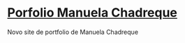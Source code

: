 
<a href=“https://manuelachadreque.github.io/”><h1>Porfolio Manuela Chadreque</h1></a>

<p>Novo site de portfolio de Manuela Chadreque</p>
